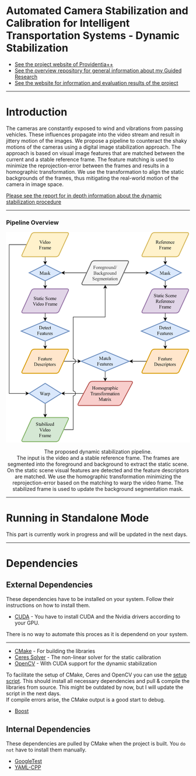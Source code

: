 # Automated Camera Stabilization and Calibration for Intelligent Transportation Systems - Dynamic Stabilization

- [See the project website of Providentia++](https://innovation-mobility.com/en)
- [See the overview repository for general information about my Guided Research](https://github.com/Brucknem/GuidedResearch)
- [See the website for information and evaluation results of the project](https://brucknem.github.io/DynamicStabilization)

*** 

# Introduction

The cameras are constantly exposed to wind and vibrations from passing vehicles.
These influences propagate into the video stream and result in jittery motion of the images.
We propose a pipeline to counteract the shaky motions of the cameras using a digital image stabilization approach.
The approach is based on visual image features that are matched between the current and a stable reference frame.
The feature matching is used to minimize the reprojection-error between the frames and results in a homographic transformation.
We use the transformation to align the static backgrounds of the frames, thus mitigating the real-world motion of the camera in image space.

[Please see the report for in depth information about the dynamic stabilization procedure](https://github.com/Brucknem/GuidedResearch/blob/main/report/report.pdf)

***

### Pipeline Overview
![The uncalibrated camera pose.](https://github.com/Brucknem/GuidedResearch/blob/main/report/diagrams/DynamicStabilization_large.png?raw=true)
<p align="center">
      The proposed dynamic stabilization pipeline.<br>
      The input is the video and a stable reference frame.
      The frames are segmented into the foreground and background to extract the static scene.
      On the static scene visual features are detected and the feature descriptors are matched.
      We use the homographic transformation minimizing the reprojection-error based on the matching to warp the video frame.
      The stabilized frame is used to update the background segmentation mask.
</p>


***

# Running in Standalone Mode

This part is currently work in progress and will be updated in the next days.

***

# Dependencies

## External Dependencies

These dependencies have to be installed on your system. Follow their instructions on how to install them.

- [CUDA](https://docs.nvidia.com/cuda/cuda-installation-guide-linux/index.html) - You have to install CUDA and the
  Nvidia drivers according to your GPU.

There is no way to automate this proces as it is dependend on your system.

***

- [CMake](https://cmake.org/) - For building the libraries
- [Ceres Solver](http://ceres-solver.org/) - The non-linear solver for the static calibration
- [OpenCV](https://docs.opencv.org/master/d7/d9f/tutorial_linux_install.html) - With CUDA support for the dynamic
  stabilization

To facilitate the setup of CMake, Ceres and OpenCV you can use the [setup script](/extern/setup_ceres_opencv.sh).
This should install all necessary dependencies and pull & compile the libraries from source.
This might be outdated by now, but I will update the script in the next days.  
If compile errors arise, the CMake output is a good start to debug.

- [Boost](https://www.boost.org/)

## Internal Dependencies

These dependencies are pulled by CMake when the project is built. You `do not` have to install them manually.

- [GoogleTest](https://github.com/google/googletest)
- [YAML-CPP](https://github.com/jbeder/yaml-cpp.git)
